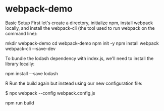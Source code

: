 # webpack-demo

Basic Setup
First let's create a directory, initialize npm, install webpack locally, and install the webpack-cli (the tool used to run webpack on the command line):

mkdir webpack-demo
cd webpack-demo
npm init -y
npm install webpack webpack-cli --save-dev

To bundle the lodash dependency with index.js, we'll need to install the library locally:

npm install --save lodash

R
Run the build again but instead using our new configuration file:

$ npx webpack --config webpack.config.js

npm run build
